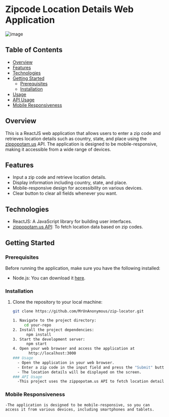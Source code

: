 # Zipcode Location Details Web Application

![image](https://github.com/MrUnAnonymous/zip-locator/assets/109267565/222d5fcd-943b-467d-93b3-d3abed0df4e5)

## Table of Contents

- [Overview](#overview)
- [Features](#features)
- [Technologies](#technologies)
- [Getting Started](#getting-started)
  - [Prerequisites](#prerequisites)
  - [Installation](#installation)
- [Usage](#usage)
- [API Usage](#api-usage)
- [Mobile Responsiveness](#mobile-responsiveness)

## Overview

This is a ReactJS web application that allows users to enter a zip code and retrieves location details such as country, state, and place using the [zippopotam.us](http://zippopotam.us/) API. The application is designed to be mobile-responsive, making it accessible from a wide range of devices.

## Features

- Input a zip code and retrieve location details.
- Display information including country, state, and place.
- Mobile-responsive design for accessibility on various devices.
- Clear button to clear all fields whenever you want.

## Technologies

- ReactJS: A JavaScript library for building user interfaces.
- [zippopotam.us API](http://zippopotam.us/): To fetch location data based on zip codes.

## Getting Started

### Prerequisites

Before running the application, make sure you have the following installed:

- Node.js: You can download it [here](https://nodejs.org/).

### Installation

1. Clone the repository to your local machine:

   ```bash
   git clone https://github.com/MrUnAnonymous/zip-locator.git

   1. Navigate to the project directory:
        cd your-repo
   2. Install the project dependencies:
         npm install
   3. Start the development server:
         npm start
   4. Open your web browser and access the application at
          http://localhost:3000
   ### Usage
     - Open the application in your web browser.
     - Enter a zip code in the input field and press the "Submit" button.
     - The location details will be displayed on the screen.
   ### API Usage
     -This project uses the zippopotam.us API to fetch location details based on zip codes. You can find more information about their API in their documentation.

### Mobile Responsiveness
    -The application is designed to be mobile-responsive, so you can access it from various devices, including smartphones and tablets.
